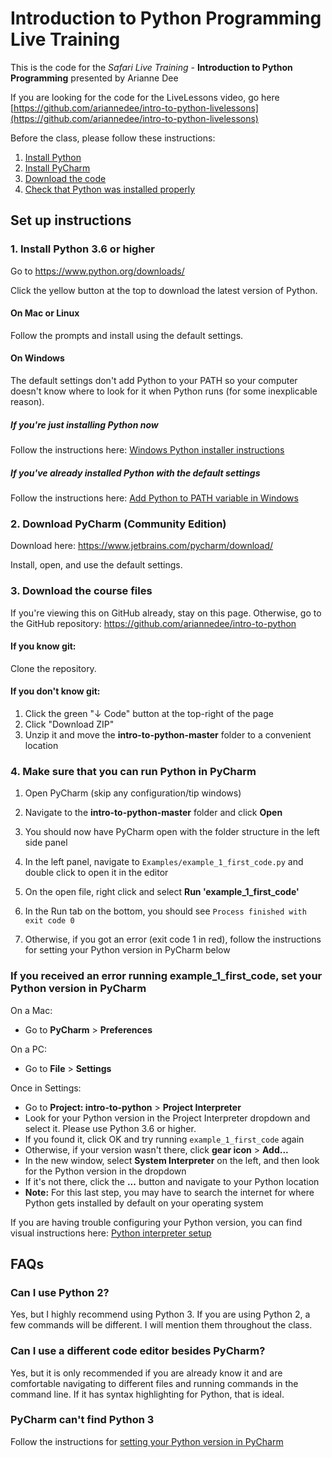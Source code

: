 # Introduction to Python Programming Live Training
This is the code for the *Safari Live Training* - **Introduction to Python Programming** presented by Arianne Dee

If you are looking for the code for the LiveLessons video, go here [https://github.com/ariannedee/intro-to-python-livelessons](https://github.com/ariannedee/intro-to-python-livelessons)

Before the class, please follow these instructions:
1. [Install Python](#1-install-python-36-or-higher)
2. [Install PyCharm](#2-download-pycharm-community-edition)
3. [Download the code](#3-download-the-course-files)
4. [Check that Python was installed properly](#4-make-sure-that-python-is-properly-installed)

## Set up instructions
### 1. Install Python 3.6 or higher
Go to https://www.python.org/downloads/

Click the yellow button at the top to download the latest version of Python.

#### On Mac or Linux
Follow the prompts and install using the default settings.

#### On Windows
The default settings don't add Python to your PATH 
so your computer doesn't know where to look for it when Python runs 
(for some inexplicable reason).

##### If you're just installing Python now
Follow the instructions here: [Windows Python installer instructions](docs/WININSTALL.md)

##### If you've already installed Python with the default settings
Follow the instructions here: [Add Python to PATH variable in Windows](docs/WINSETPATH.md)

### 2. Download PyCharm (Community Edition)
Download here: https://www.jetbrains.com/pycharm/download/

Install, open, and use the default settings.

### 3. Download the course files
If you're viewing this on GitHub already, stay on this page.
Otherwise, go to the GitHub repository: https://github.com/ariannedee/intro-to-python

#### If you know git:
Clone the repository.

#### If you don't know git:
1. Click the green "↓ Code" button at the top-right of the page
2. Click "Download ZIP"
3. Unzip it and move the **intro-to-python-master** folder to a convenient location

### 4. Make sure that you can run Python in PyCharm
1. Open PyCharm (skip any configuration/tip windows)
   
1. Navigate to the **intro-to-python-master** folder and click **Open**

1. You should now have PyCharm open with the folder structure in the left side panel
   
1. In the left panel, navigate to `Examples/example_1_first_code.py` and double click to open it in the editor

1. On the open file, right click and select **Run 'example_1_first_code'**

1. In the Run tab on the bottom, you should see
`Process finished with exit code 0`

1. Otherwise, if you got an error (exit code 1 in red), follow the instructions for setting your Python version in PyCharm below


### If you received an error running example_1_first_code, set your Python version in PyCharm

On a Mac:
- Go to **PyCharm** > **Preferences**

On a PC:
- Go to **File** > **Settings**

Once in Settings:
- Go to **Project: intro-to-python** > **Project Interpreter**
- Look for your Python version in the Project Interpreter dropdown and select it. Please use Python 3.6 or higher.
- If you found it, click OK and try running `example_1_first_code` again
- Otherwise, if your version wasn't there, click **gear icon** > **Add...**
- In the new window, select **System Interpreter** on the left, and then look for the Python version in the dropdown
- If it's not there, click the **...** button and navigate to your Python location
- **Note:** For this last step, you may have to search the internet for where Python gets installed by default on your operating system

If you are having trouble configuring your Python version,
you can find visual instructions here: [Python interpreter setup](docs/PyCharm_interpreter.md)

## FAQs
### Can I use Python 2?

Yes, but I highly recommend using Python 3. If you are using Python 2, a few commands will be different. I will mention them throughout the class.

### Can I use a different code editor besides PyCharm?

Yes, but it is only recommended if you are already know it and are comfortable navigating to different files and running commands in the command line. If it has syntax highlighting for Python, that is ideal.

### PyCharm can't find Python 3

Follow the instructions for [setting your Python version in PyCharm](#setting-your-python-version-in-pycharm)

